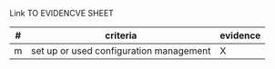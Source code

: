 Link TO EVIDENCVE SHEET

|#|criteria|evidence|
|-------|---------------|------------------|
|m|set up or used configuration management |X | 
